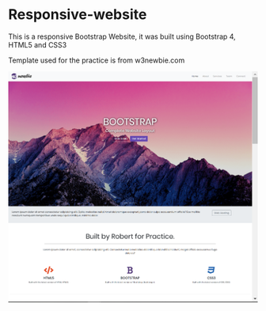 # Responsive-website
This is a responsive Bootstrap Website, it was built using Bootstrap 4, HTML5 and CSS3

Template used for the practice is from w3newbie.com

<img src="./Template.PNG">
